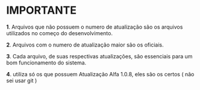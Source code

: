 # IMPORTANTE

**1**. Arquivos que não possuem o numero de atualização são os arquivos utilizados no começo do desenvolvimento.

**2**. Arquivos com o numero de atualização maior são os oficiais.

**3**. Cada arquivo, de suas respectivas atualizações, são essenciais para um bom funcionamento do sistema.

**4**. utiliza só os que possuem Atualização Alfa 1.0.8, eles são os certos ( não sei usar git )

